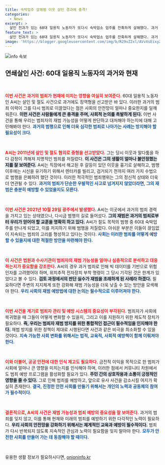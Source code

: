 ```yaml
---
title: 숙박업주 살해범 이웃 살인 경과에 충격!
categories:
  - News
excerpt: >
  살인 전과가 있는 60대 일용직 노동자가 또다시 숙박업소 업주를 잔혹하게 살해했다. 과거 판결에서 우발적 범행으로 재범 우려가 기각됐던 그가 13년 만에 다시 범죄를 저지른 충격적인 이야기!
feature_text: >
  살인 전과가 있는 60대 일용직 노동자가 또다시 숙박업소 업주를 잔혹하게 살해했다. 과거 판결에서 우발적 범행으로 재범 우려가 기각됐던 그가 13년 만에 다시 범죄를 저지른 충격적인 이야기!
image: 'https://blogger.googleusercontent.com/img/b/R29vZ2xl/AVvXsEixyZcFfHzMRdzZMjFBmAUKJYCLCGyLL1o632UiGVXcaFdKo_bkvkuCioo0uUKlGfBVcT3P84aROyZIXSBEx3Aw5nCQ3pTgDom1WDC4m8eifvWiAmWEEVb4x6G_l8C0QH225ldMjyaFvpxGEBGNO37VmDTDMHGhJPq73UglMfDca1-0aw/s1600/blogspot.png'
---
```


<p><img src="https://blogger.googleusercontent.com/img/b/R29vZ2xl/AVvXsEixyZcFfHzMRdzZMjFBmAUKJYCLCGyLL1o632UiGVXcaFdKo_bkvkuCioo0uUKlGfBVcT3P84aROyZIXSBEx3Aw5nCQ3pTgDom1WDC4m8eifvWiAmWEEVb4x6G_l8C0QH225ldMjyaFvpxGEBGNO37VmDTDMHGhJPq73UglMfDca1-0aw/s1600/blogspot.png" alt="info 속보" /></p>

<h2 data-ke-size="size26">연쇄살인 사건: 60대 일용직 노동자의 과거와 현재</h2>

<p data-ke-size="size16">&nbsp;</p>

<p><b><span style="color: #ee2323;">이번 사건은 과거의 범죄가 현재에 미치는 영향을 여실히 보여준다.</span></b> 60대 일용직 노동자인 A씨는 살인 및 절도 사건으로 과거에도 징역형을 선고받은 바 있다. 이러한 과거의 범죄 이력이 그를 다시 범죄로 이끌었다는 점은 사회의 안전망이 얼마나 중요한지를 일깨워준다. <b><span style="background-color: #21538527;">이런 사건은 사람들에게 큰 충격을 주며, 사회적 논의를 촉발하게 된다.</span></b> 이번 사건을 통해 우리는 범죄자의 재범 가능성을 어떻게 판단하고 대처해야 하는지에 대해 고민해봐야 한다. <b><span style="color: #1a5490;">과거의 범행으로 인해 더욱 심각한 범죄로 나아가는 사례는 방지해야 할 필요성이 크다.</span></b></p>

<p data-ke-size="size16">&nbsp;</p>

<p><b><span style="color: #ee2323;">A씨는 2011년에 살인 및 절도 혐의로 중형을 선고받았다.</span></b> 그는 당시 이웃과 말다툼을 하다 감정이 격해져 치명적인 범죄를 저질렀다. <b><span style="background-color: #21538527;">이 사건은 그의 생활이 얼마나 불안정했는지를 잘 보여준다.</span></b> A씨는 직장에서 해고된 후 갈등이 있던 이웃을 흉기로 살해하고, 범행 이후에는 시신을 유기하기 위해서 렌터카를 빌리고, 검거되기 전까지 여러 가지 수법으로 범행을 은폐하려 했던 것이다. 이러한 적극적인 범죄행위는 그의 정신적 상태와 더욱더 연관될 수 있다. <b><span style="color: #1a5490;">과거의 범죄가 단순한 우발적인 사고로 넘겨지지 않았더라면, 그의 재범은 충분히 예방할 수 있었을지도 모른다.</span></b></p>

<p data-ke-size="size16">&nbsp;</p>

<p><b><span style="color: #ee2323;">이번 사건은 2021년 10월 29일 광주에서 발생했다.</span></b> A씨는 이곳에서 과거의 범죄 경력을 가지고 있는 상태였으나, 다시금 범행의 길로 들어섰다. <b><span style="background-color: #21538527;">그의 재범은 과거의 범죄로부터 우리가 얻어야 할 교훈을 명확히 하고 있다.</span></b> A씨가 절도 목적의 범행 중 60대 숙박업주를 만나게 되었고, 이를 저지하기 위해 범행을 저질렀다. 아쉬운 부분은 이들이 끊임없이 지속되는 범죄의 고리를 형성하고 있다는 것이다. <b><span style="color: #1a5490;">사회는 이러한 범죄를 어떻게 예방할 수 있을지에 대한 적절한 방안을 마련해야 한다.</span></b></p>

<p data-ke-size="size16">&nbsp;</p>

<p><b><span style="color: #ee2323;">이 사건은 법원과 수사기관이 범죄자의 재범 가능성을 얼마나 심층적으로 분석하고 대응하는지가 중요함을 강조한다.</span></b> A씨의 경우 과거 범죄로 인해 빅 데이터를 기반으로 위험 인자를 고려했어야 하며, 위치추적 전자장치 부착 명령이 그 당시 기각된 것은 한계가 있었다고 볼 수 있다. <b><span style="background-color: #21538527;">검토 과정에서의 판단 실수가 재범을 초래하게 된 사례라 하겠다.</span></b> 필요하다면 주변의 지지체계 또한 강화해 재범 가능성을 더욱 낮출 수 있는 방안을 모색해야 한다. <b><span style="color: #1a5490;">우리 사회의 재범 예방법에 대한 논의는 필수적으로 이루어져야 한다.</span></b></p>

<p data-ke-size="size16">&nbsp;</p>

<p><b><span style="color: #ee2323;">이번 사건을 계기로 범죄자 관리 및 예방 시스템의 중요성이 부각된다.</span></b> 범죄자가 사회에 복귀했을 때 그들이 어떻게 변화할 수 있을지, 그리고 이를 지원하기 위한 제도적 장치가 필요하다. <b><span style="background-color: #21538527;">즉, 우리는 범죄자 재범 방지를 위한 통합적인 접근이 필수적임을 인지해야 한다.</span></b> 재범 방지를 위한 정책이 제대로 시행된다면 사건과 같은 비극을 최소화할 수 있을 것이다. <b><span style="color: #1a5490;">지속 가능한 사회 변화를 위해서는 법적, 교육적, 사회적 예방책이 함께 이뤄져야 한다.</span></b></p>

<p data-ke-size="size16">&nbsp;</p>

<p><b><span style="color: #ee2323;">이와 더불어, 공공 안전에 대한 인식 제고도 필요하다.</span></b> 금전적 이익을 목적으로 한 범죄가 사회에 얼마나 큰 영향을 미치는지를 인식해야 하며, 이러한 점에서 커뮤니티 차원에서도 범죄 예방 프로그램을 활성화할 필요가 있다. <b><span style="background-color: #21538527;">주민 간의 상호작용과 소통이 긍정적인 영향을 줄 수 있다.</span></b> 그로 인해 범죄를 예방하고, 앞으로 유사 사건을 감소시킬 여지가 확실히 존재한다. <b><span style="color: #1a5490;">결국, 진정한 안전 사회를 만들기 위해서는 개인의 노력과 공동체의 참여가 필수적이다.</span></b></p>

<p data-ke-size="size16">&nbsp;</p>

<p><b><span style="color: #ee2323;">결론적으로, A씨의 사건은 재범 가능성과 범죄 예방의 중요성을 잘 보여준다.</span></b> 과거의 범죄를 잊지 않고, 이를 통해 현재와 미래의 범죄를 예방하기 위한 다각적인 노력이 필요하다. <b><span style="background-color: #21538527;">우리 사회의 안전망을 강화하기 위해서는 체계적인 교육과 예방이 필수적이다.</span></b> 범죄가 다시 반복되지 않도록 지속적인 관심과 노력이 필요함을 잊지 말아야 한다. <b><span style="color: #1a5490;">모두가 안전한 사회를 만들어 가는 데 동참해야 할 때이다.</span></b> </p>

<p data-ke-size="size16">&nbsp;</p>
유용한 생활 정보가 필요하시다면, <a href="https://onioninfo.kr" rel="dofollow">onioninfo.kr</a>


